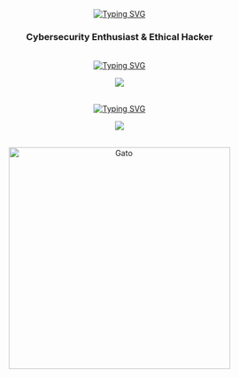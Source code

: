 <div identificación="encabezado" align="center">
    <a href="https://git.io/typing-svg"><img src="https://readme-typing-svg.herokuapp.com?font=Fira+Code&weight=700&size=25&pause=1000&color=539FF7&center=true&vCenter=true&random=false&width=435&lines=Welcome+to+iHarzz+GitHub" alt="Typing SVG" /></a>
    <h3 align="center">Cybersecurity Enthusiast & Ethical Hacker</h3>
</div >

<br>

<div identificación="centro" align="center">
  <a href="https://git.io/typing-svg"><img src="https://readme-typing-svg.herokuapp.com?font=Fira+Code&weight=700&size=25&pause=1000&color=10B8F7&center=true&vCenter=true&random=false&width=435&lines=%3C%2FSkills%3E" alt="Typing SVG" /></a>
</div>
<p align="center">
   <a href="https://skillicons.dev">
    <img src="https://skillicons.dev/icons?i=linux,bash,mysql,md,docker,bots,discord,vscode,python,lua,powershell" />
  </a>
</p><br>

<div identificación="centro" align="center">
    <a href="https://git.io/typing-svg"><img src="https://readme-typing-svg.herokuapp.com?font=Fira+Code&weight=700&size=25&pause=1000&color=10B8F7&center=true&vCenter=true&random=false&width=435&lines=%3C%2FCooming+Soon%3E" alt="Typing SVG" /></a>
</div>
<p align="center">
    <a href="https://skillicons.dev">
    <img src="https://skillicons.dev/icons?i=linux,bash,cs,cpp,git,java,js,perl,php" />
  </a>
</p><br>

<div identificación="centro" align="center">
    <img src="https://i.pinimg.com/originals/55/ff/c8/55ffc86e756ea6503793a827669af5d5.jpg" alt="Gato" width="400"/>
</div>
<!--<img src="https://media.giphy.com/media/IcJ6n6VJNjRNS/giphy.gif" width="200"/>gato-->
